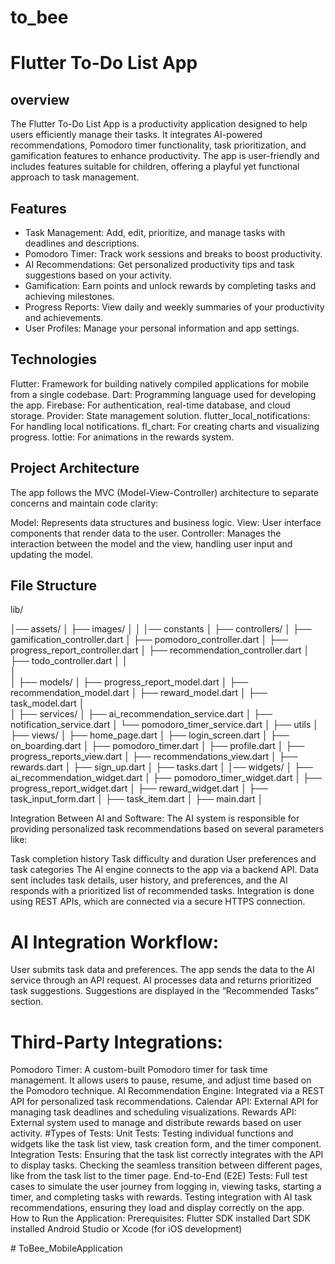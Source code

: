 # to_bee

# Flutter To-Do List App

## overview
The Flutter To-Do List App is a productivity application designed to help users efficiently manage their tasks.
It integrates AI-powered recommendations, Pomodoro timer functionality, task prioritization, and gamification features to enhance productivity. The app is user-friendly and includes features suitable for children, offering a playful yet functional approach to task management.
## Features

- Task Management: Add, edit, prioritize, and manage tasks with deadlines and descriptions.
- Pomodoro Timer: Track work sessions and breaks to boost productivity.
- AI Recommendations: Get personalized productivity tips and task suggestions based on your activity.
- Gamification: Earn points and unlock rewards by completing tasks and achieving milestones.
- Progress Reports: View daily and weekly summaries of your productivity and achievements.
- User Profiles: Manage your personal information and app settings.

## Technologies
Flutter: Framework for building natively compiled applications for mobile from a single codebase.
Dart: Programming language used for developing the app.
Firebase: For authentication, real-time database, and cloud storage.
Provider: State management solution.
flutter_local_notifications: For handling local notifications.
fl_chart: For creating charts and visualizing progress.
lottie: For animations in the rewards system.

## Project Architecture
The app follows the MVC (Model-View-Controller) architecture to separate concerns and maintain code clarity:

Model: Represents data structures and business logic.
View: User interface components that render data to the user.
Controller: Manages the interaction between the model and the view, handling user input and updating the model.

## File Structure

lib/

│── assets/
│   ├── images/
│
│
│── constants
│
├── controllers/
│   ├── gamification_controller.dart
│   ├── pomodoro_controller.dart
│   ├── progress_report_controller.dart
│   ├── recommendation_controller.dart
│   ├── todo_controller.dart
│
│   
│  
│
├── models/
│   ├── progress_report_model.dart
│   ├── recommendation_model.dart
│   ├── reward_model.dart
│   ├── task_model.dart
│   
│
├── services/
│   ├── ai_recommendation_service.dart
│   ├── notification_service.dart
│   └── pomodoro_timer_service.dart
│
├── utils
│
├── views/
│   ├── home_page.dart
│   ├── login_screen.dart
│   ├── on_boarding.dart
│   ├── pomodoro_timer.dart
│   ├── profile.dart
│   ├── progress_reports_view.dart
│   ├── recommendations_view.dart
│   ├── rewards.dart
│   ├── sign_up.dart
│   ├── tasks.dart
│
│── widgets/
│   ├── ai_recommendation_widget.dart
│   ├── pomodoro_timer_widget.dart
│   ├── progress_report_widget.dart
│   ├── reward_widget.dart
│   ├── task_input_form.dart
│   ├── task_item.dart
│
├── main.dart
│     

Integration Between AI and Software:
The AI system is responsible for providing personalized task recommendations based on several parameters like:

Task completion history
Task difficulty and duration
User preferences and task categories
The AI engine connects to the app via a backend API. Data sent includes task details, user history, and preferences, and the AI responds with a prioritized list of recommended tasks. Integration is done using REST APIs, which are connected via a secure HTTPS connection.

# AI Integration Workflow:
User submits task data and preferences.
The app sends the data to the AI service through an API request.
AI processes data and returns prioritized task suggestions.
Suggestions are displayed in the “Recommended Tasks” section.
# Third-Party Integrations:
Pomodoro Timer: A custom-built Pomodoro timer for task time management. It allows users to pause, resume, and adjust time based on the Pomodoro technique.
AI Recommendation Engine: Integrated via a REST API for personalized task recommendations.
Calendar API: External API for managing task deadlines and scheduling visualizations.
Rewards API: External system used to manage and distribute rewards based on user activity.
#Types of Tests:
Unit Tests:
Testing individual functions and widgets like the task list view, task creation form, and the timer component.
Integration Tests:
Ensuring that the task list correctly integrates with the API to display tasks.
Checking the seamless transition between different pages, like from the task list to the timer page.
End-to-End (E2E) Tests:
Full test cases to simulate the user journey from logging in, viewing tasks, starting a timer, and completing tasks with rewards.
Testing integration with AI task recommendations, ensuring they load and display correctly on the app.
How to Run the Application:
Prerequisites:
Flutter SDK installed
Dart SDK installed
Android Studio or Xcode (for iOS development)



#   T o B e e _ M o b i l e A p p l i c a t i o n 
 
 
